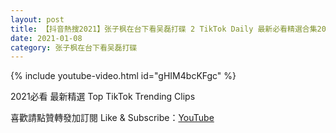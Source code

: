 ```yaml
---
layout: post
title: 【抖音熱搜2021】张子枫在台下看吴磊打碟 2 TikTok Daily 最新必看精選合集2021 01 08
date: 2021-01-08
category: 张子枫在台下看吴磊打碟
---
```


{% include youtube-video.html id="gHIM4bcKFgc" %}

2021必看 最新精選 Top TikTok Trending Clips

喜歡請點贊轉發加訂閱 Like & Subscribe：[YouTube](https://www.youtube.com/channel/UCAoR7VcanIPd04uEq_GIylA/videos)


